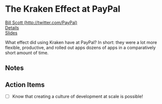 # The Kraken Effect at PayPal
[Bill Scott (http://twitter.com/PayPal)](PayPal)  
[Details](http://fluentconf.com/javascript-html-2015/public/schedule/detail/42770)  
[Slides](http://cdn.oreillystatic.com/en/assets/1/event/125/The%20Kraken%20Effect%20at%20PayPal%20Presentation.pdf)  

What effect did using Kraken have at PayPal? In short: they were a lot more flexible, productive, and rolled out apps dozens of apps in a comparatively short amount of time.  

## Notes

## Action Items
* [ ] Know that creating a culture of development at scale is possible!
